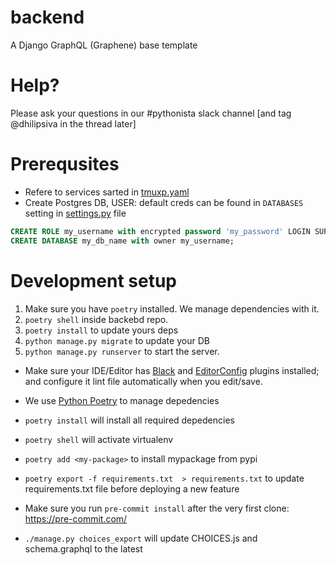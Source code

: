 # backend
A Django GraphQL (Graphene) base template

# Help?

Please ask your  questions in our #pythonista slack channel [and tag @dhilipsiva in the thread later]


# Prerequsites

* Refere to services sarted in [tmuxp.yaml](tmuxp.yaml)
* Create Postgres DB, USER: default creds can be found in `DATABASES` setting in [settings.py](https://github.com/reckonsys/backend/blob/develop/backend/settings.py) file
```sql
CREATE ROLE my_username with encrypted password 'my_password' LOGIN SUPERUSER;
CREATE DATABASE my_db_name with owner my_username;
```

# Development setup

1. Make sure you have `poetry` installed. We manage dependencies with it.
2. `poetry shell` inside backebd repo.
3. `poetry install` to update yours deps
4. `python manage.py migrate` to update your DB
5. `python manage.py runserver` to start the server.

* Make sure your IDE/Editor has [Black](https://black.readthedocs.io/en/stable/editor_integration.html) and [EditorConfig](https://editorconfig.org/#pre-installed) plugins installed; and configure it lint file automatically when you edit/save.
* We use [Python Poetry](https://python-poetry.org) to manage depedencies
* `poetry install` will install all required depedencies
* `poetry shell` will activate virtualenv
* `poetry add <my-package>` to install mypackage from pypi
* `poetry export -f requirements.txt  > requirements.txt` to update requirements.txt file before deploying a new feature
* Make sure you run `pre-commit install` after the very first clone: https://pre-commit.com/



* `./manage.py choices_export` will update CHOICES.js and schema.graphql to the latest
